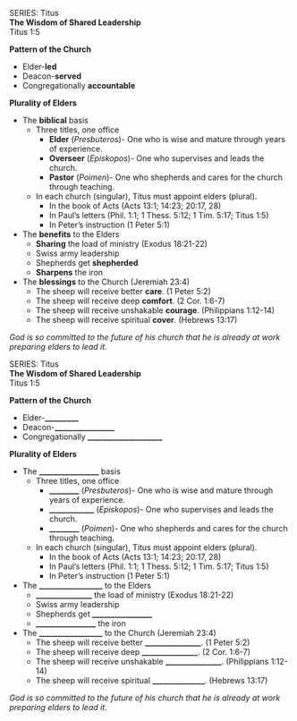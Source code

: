 SERIES: Titus  
**The Wisdom of Shared Leadership**  
Titus 1:5

**Pattern of the Church**

* Elder-**led**  
* Deacon-**served**  
* Congregationally **accountable**

**Plurality of Elders**

* The **biblical** basis   
  * Three titles, one office  
    * **Elder** (*Presbuteros*)- One who is wise and mature through years of experience.  
    * **Overseer** (*Episkopos*)- One who supervises and leads the church.  
    * **Pastor** (*Poimen*)- One who shepherds and cares for the church through teaching.  
  * In each church (singular), Titus must appoint elders (plural).  
    * In the book of Acts (Acts 13:1; 14:23; 20:17, 28\)  
    * In Paul’s letters (Phil. 1:1; 1 Thess. 5:12; 1 Tim. 5:17; Titus 1:5)  
    * In Peter’s instruction (1 Peter 5:1)  
* The **benefits** to the Elders  
  * **Sharing** the load of ministry (Exodus 18:21-22)  
  * Swiss army leadership   
  * Shepherds get **shepherded**   
  * **Sharpens** the iron  
* The **blessings** to the Church (Jeremiah 23:4)  
  * The sheep will receive better **care**. (1 Peter 5:2)  
  * The sheep will receive deep **comfort**. (2 Cor. 1:6-7)  
  * The sheep will receive unshakable **courage**. (Philippians 1:12-14)  
  * The sheep will receive spiritual **cover**. (Hebrews 13:17)

*God is so committed to the future of his church that he is already at work preparing elders to lead it.*

SERIES: Titus  
**The Wisdom of Shared Leadership**  
Titus 1:5

**Pattern of the Church**

* Elder-**\_\_\_\_\_\_\_\_\_**  
* Deacon-**\_\_\_\_\_\_\_\_\_\_\_\_\_\_\_\_**  
* Congregationally **\_\_\_\_\_\_\_\_\_\_\_\_\_\_\_\_\_\_\_\_**

**Plurality of Elders**

* The **\_\_\_\_\_\_\_\_\_\_\_\_\_\_\_\_** basis   
  * Three titles, one office  
    * **\_\_\_\_\_\_\_\_** (*Presbuteros*)- One who is wise and mature through years of experience.  
    * **\_\_\_\_\_\_\_\_\_\_\_\_** (*Episkopos*)- One who supervises and leads the church.  
    * **\_\_\_\_\_\_\_\_** (*Poimen*)- One who shepherds and cares for the church through teaching.  
  * In each church (singular), Titus must appoint elders (plural).  
    * In the book of Acts (Acts 13:1; 14:23; 20:17, 28\)  
    * In Paul’s letters (Phil. 1:1; 1 Thess. 5:12; 1 Tim. 5:17; Titus 1:5)  
    * In Peter’s instruction (1 Peter 5:1)  
* The **\_\_\_\_\_\_\_\_\_\_\_\_\_\_\_\_\_** to the Elders  
  * **\_\_\_\_\_\_\_\_\_\_\_\_\_\_\_** the load of ministry (Exodus 18:21-22)  
  * Swiss army leadership   
  * Shepherds get **\_\_\_\_\_\_\_\_\_\_\_\_\_\_\_\_**   
  * **\_\_\_\_\_\_\_\_\_\_\_\_\_\_\_\_** the iron  
* The **\_\_\_\_\_\_\_\_\_\_\_\_\_\_\_\_\_** to the Church (Jeremiah 23:4)  
  * The sheep will receive better **\_\_\_\_\_\_\_\_\_\_\_\_\_\_\_**. (1 Peter 5:2)  
  * The sheep will receive deep **\_\_\_\_\_\_\_\_\_\_\_\_\_\_\_**. (2 Cor. 1:6-7)  
  * The sheep will receive unshakable **\_\_\_\_\_\_\_\_\_\_\_\_\_\_\_**. (Philippians 1:12-14)  
  * The sheep will receive spiritual **\_\_\_\_\_\_\_\_\_\_\_\_\_\_**. (Hebrews 13:17)

*God is so committed to the future of his church that he is already at work preparing elders to lead it.*  
